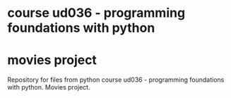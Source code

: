 # course ud036 - programming foundations with python 
# movies project

Repository for files from python course ud036 - programming foundations with python. Movies project.
